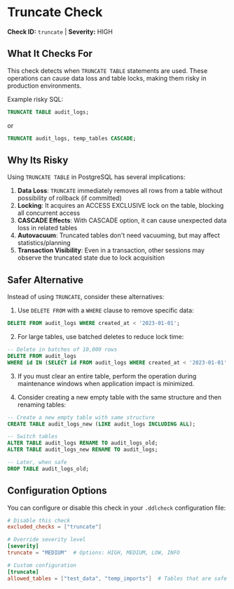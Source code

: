 # Truncate Check

**Check ID:** `truncate` | **Severity:** HIGH

## What It Checks For

This check detects when `TRUNCATE TABLE` statements are used. These operations can cause data loss and table locks, making them risky in production environments.

Example risky SQL:

```sql
TRUNCATE TABLE audit_logs;
```

or

```sql
TRUNCATE audit_logs, temp_tables CASCADE;
```

## Why Its Risky

Using `TRUNCATE TABLE` in PostgreSQL has several implications:

1. **Data Loss**: `TRUNCATE` immediately removes all rows from a table without possibility of rollback (if committed)
2. **Locking**: It acquires an ACCESS EXCLUSIVE lock on the table, blocking all concurrent access
3. **CASCADE Effects**: With CASCADE option, it can cause unexpected data loss in related tables
4. **Autovacuum**: Truncated tables don't need vacuuming, but may affect statistics/planning
5. **Transaction Visibility**: Even in a transaction, other sessions may observe the truncated state due to lock acquisition

## Safer Alternative

Instead of using `TRUNCATE`, consider these alternatives:

1. Use `DELETE FROM` with a `WHERE` clause to remove specific data:

```sql
DELETE FROM audit_logs WHERE created_at < '2023-01-01';
```

2. For large tables, use batched deletes to reduce lock time:

```sql
-- Delete in batches of 10,000 rows
DELETE FROM audit_logs
WHERE id IN (SELECT id FROM audit_logs WHERE created_at < '2023-01-01' LIMIT 10000);
```

3. If you must clear an entire table, perform the operation during maintenance windows when application impact is minimized.

4. Consider creating a new empty table with the same structure and then renaming tables:

```sql
-- Create a new empty table with same structure
CREATE TABLE audit_logs_new (LIKE audit_logs INCLUDING ALL);

-- Switch tables
ALTER TABLE audit_logs RENAME TO audit_logs_old;
ALTER TABLE audit_logs_new RENAME TO audit_logs;

-- Later, when safe
DROP TABLE audit_logs_old;
```

## Configuration Options

You can configure or disable this check in your `.ddlcheck` configuration file:

```toml
# Disable this check
excluded_checks = ["truncate"]

# Override severity level
[severity]
truncate = "MEDIUM"  # Options: HIGH, MEDIUM, LOW, INFO

# Custom configuration
[truncate]
allowed_tables = ["test_data", "temp_imports"]  # Tables that are safe to truncate
```
